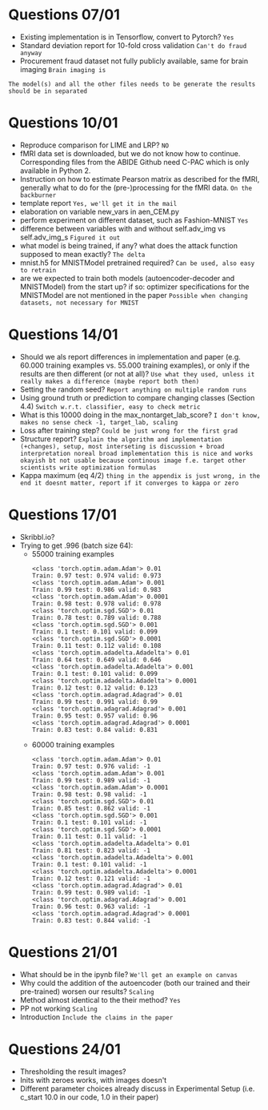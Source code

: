 # Questions 07/01
- Existing implementation is in Tensorflow, convert to Pytorch? `Yes`
- Standard deviation report for 10-fold cross validation `Can't do fraud anyway`
- Procurement fraud dataset not fully publicly available, same for brain imaging `Brain imaging is`

`The model(s) and all the other files needs to be generate the
results should be in separated`

# Questions 10/01
- Reproduce comparison for LIME and LRP? `NO`
- fMRI data set is downloaded, but we do not know how to continue. Corresponding files from the ABIDE Github need C-PAC which is only available in Python 2. 
- Instruction on how to estimate Pearson matrix as described for the fMRI, generally what to do for the (pre-)processing for the fMRI data. `On the backburner`
- template report `Yes, we'll get it in the mail`
- elaboration on variable new_vars in aen_CEM.py
- perform experiment on different dataset, such as Fashion-MNIST `Yes`
- difference between variables with and without self.adv_img vs self.adv_img_s `Figured it out`
- what model is being trained, if any? what does the attack function supposed to mean exactly? `The delta`
- mnist.h5 for MNISTModel pretrained required? `Can be used, also easy to retrain`
- are we expected to train both models (autoencoder-decoder and MNISTModel) from the start up? if so: optimizer specifications for the MNISTModel are not mentioned in the paper `Possible when changing datasets, not necessary for MNIST`

# Questions 14/01
- Should we als report differences in implementation and paper (e.g. 60.000 training examples vs. 55.000 training examples), or only if the results are then different (or not at all)? `Use what they used, unless it really makes a difference (maybe report both then)`
- Setting the random seed? `Report anything on multiple random runs`
- Using ground truth or prediction to compare changing classes (Section 4.4) `Switch w.r.t. classifier, easy to check metric`
- What is this 10000 doing in the max_nontarget_lab_score? `I don't know, makes no sense check -1, target_lab, scaling`
- Loss after training step? `Could be just wrong for the first grad`
- Structure report? `Explain the algorithm and implementation (+changes), setup, most interseting is discussion + broad interpretation noreal broad implementation this is nice and works okayish bt not usable because continous image f.e. target other scientists write optimization formulas`
- Kappa maximum (eq 4/2) `thing in the appendix is just wrong, in the end it doesnt matter, report if it converges to kappa or zero`

# Questions 17/01
- Skribbl.io?
- Trying to get .996 (batch size 64):
    - 55000 training examples
        ```
        <class 'torch.optim.adam.Adam'> 0.01
        Train: 0.97 test: 0.974 valid: 0.973
        <class 'torch.optim.adam.Adam'> 0.001
        Train: 0.99 test: 0.986 valid: 0.983
        <class 'torch.optim.adam.Adam'> 0.0001
        Train: 0.98 test: 0.978 valid: 0.978
        <class 'torch.optim.sgd.SGD'> 0.01
        Train: 0.78 test: 0.789 valid: 0.788
        <class 'torch.optim.sgd.SGD'> 0.001
        Train: 0.1 test: 0.101 valid: 0.099
        <class 'torch.optim.sgd.SGD'> 0.0001
        Train: 0.11 test: 0.112 valid: 0.108
        <class 'torch.optim.adadelta.Adadelta'> 0.01
        Train: 0.64 test: 0.649 valid: 0.646
        <class 'torch.optim.adadelta.Adadelta'> 0.001
        Train: 0.1 test: 0.101 valid: 0.099
        <class 'torch.optim.adadelta.Adadelta'> 0.0001
        Train: 0.12 test: 0.12 valid: 0.123
        <class 'torch.optim.adagrad.Adagrad'> 0.01
        Train: 0.99 test: 0.991 valid: 0.99
        <class 'torch.optim.adagrad.Adagrad'> 0.001
        Train: 0.95 test: 0.957 valid: 0.96
        <class 'torch.optim.adagrad.Adagrad'> 0.0001
        Train: 0.83 test: 0.84 valid: 0.831
        ```
    - 60000 training examples
        ```
        <class 'torch.optim.adam.Adam'> 0.01
        Train: 0.97 test: 0.976 valid: -1
        <class 'torch.optim.adam.Adam'> 0.001
        Train: 0.99 test: 0.989 valid: -1
        <class 'torch.optim.adam.Adam'> 0.0001
        Train: 0.98 test: 0.98 valid: -1
        <class 'torch.optim.sgd.SGD'> 0.01
        Train: 0.85 test: 0.862 valid: -1
        <class 'torch.optim.sgd.SGD'> 0.001
        Train: 0.1 test: 0.101 valid: -1
        <class 'torch.optim.sgd.SGD'> 0.0001
        Train: 0.11 test: 0.11 valid: -1
        <class 'torch.optim.adadelta.Adadelta'> 0.01
        Train: 0.81 test: 0.823 valid: -1
        <class 'torch.optim.adadelta.Adadelta'> 0.001
        Train: 0.1 test: 0.101 valid: -1
        <class 'torch.optim.adadelta.Adadelta'> 0.0001
        Train: 0.12 test: 0.121 valid: -1
        <class 'torch.optim.adagrad.Adagrad'> 0.01
        Train: 0.99 test: 0.989 valid: -1
        <class 'torch.optim.adagrad.Adagrad'> 0.001
        Train: 0.96 test: 0.963 valid: -1
        <class 'torch.optim.adagrad.Adagrad'> 0.0001
        Train: 0.83 test: 0.844 valid: -1
        ```
# Questions 21/01
- What should be in the ipynb file? `We'll get an example on canvas`
- Why could the addition of the autoencoder (both our trained and their pre-trained) worsen our results? `Scaling`
- Method almost identical to the their method? `Yes`
- PP not working `Scaling`
- Introduction `Include the claims in the paper`

# Questions 24/01
- Thresholding the result images?
- Inits with zeroes works, with images doesn't
- Different parameter choices already discuss in Experimental Setup (i.e. c_start 10.0 in our code, 1.0 in their paper)
